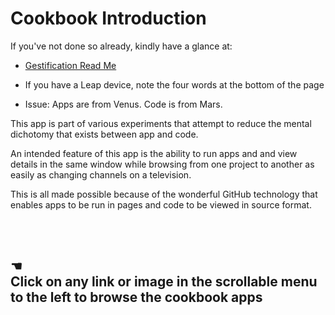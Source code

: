 Cookbook Introduction
=====================

If you've not done so already, kindly have a glance at: 

* [Gestification Read Me](../index.html)

* If you have a Leap device, note the four words at the bottom of the page

* Issue: Apps are from Venus. Code is from Mars.
  
 This app is part of various experiments that attempt to reduce the mental dichotomy that exists between app and code.
 
 An intended feature of this app is the ability to run apps and and view details in the same window 
 while browsing from one project to another as easily as changing channels on a television.
 
 This is all made possible because of the wonderful GitHub technology that enables apps to be run in pages and code to be viewed in source format.
  
  
<br>  
  
<br> 
 
## &#x261A;<br>Click on any link or image in the scrollable menu to the left to browse the cookbook apps

<div style=display:none; >

<p>This text is contained within `div` tags that have a style set to `display: none;`</p>


<p>Therefore this text appears on the GitHub view of this page but not the HTML / Jaanga App view...</p>

<p>View this page as a <a href="http://jaanga.github.io/gestification/cookbook/index.html#cookbook#introduction.md" target="_blank">Jaanga app</a>.</p>

</div>



